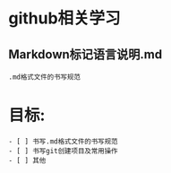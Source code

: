 # github相关学习

## Markdown标记语言说明.md
    .md格式文件的书写规范
# 目标:
    - [ ] 书写.md格式文件的书写规范
    - [ ] 书写git创建项目及常用操作
    - [ ] 其他
